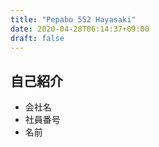 ```yaml
---
title: "Pepabo 552 Hayasaki"
date: 2020-04-28T06:14:37+09:00
draft: false
---
```


## 自己紹介
- 会社名
- 社員番号
- 名前

